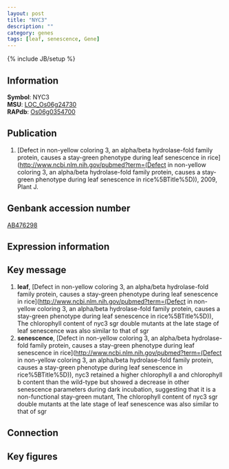 ```yaml
---
layout: post
title: "NYC3"
description: ""
category: genes
tags: [leaf, senescence, Gene]
---
```

{% include JB/setup %}

## Information
__Symbol__: NYC3  
__MSU__: [LOC_Os06g24730](http://rice.plantbiology.msu.edu/cgi-bin/ORF_infopage.cgi?orf=LOC_Os06g24730)  
__RAPdb__: [Os06g0354700](http://rapdb.dna.affrc.go.jp/viewer/gbrowse_details/irgsp1?name=Os06g0354700)  

## Publication
1. [Defect in non-yellow coloring 3, an alpha/beta hydrolase-fold family protein, causes a stay-green phenotype during leaf senescence in rice](http://www.ncbi.nlm.nih.gov/pubmed?term=(Defect in non-yellow coloring 3, an alpha/beta hydrolase-fold family protein, causes a stay-green phenotype during leaf senescence in rice%5BTitle%5D)), 2009, Plant J.

## Genbank accession number
[AB476298](http://www.ncbi.nlm.nih.gov/nuccore/AB476298)

## Expression information

## Key message
1. __leaf__, [Defect in non-yellow coloring 3, an alpha/beta hydrolase-fold family protein, causes a stay-green phenotype during leaf senescence in rice](http://www.ncbi.nlm.nih.gov/pubmed?term=(Defect in non-yellow coloring 3, an alpha/beta hydrolase-fold family protein, causes a stay-green phenotype during leaf senescence in rice%5BTitle%5D)),  The chlorophyll content of nyc3 sgr double mutants at the late stage of leaf senescence was also similar to that of sgr
2. __senescence__, [Defect in non-yellow coloring 3, an alpha/beta hydrolase-fold family protein, causes a stay-green phenotype during leaf senescence in rice](http://www.ncbi.nlm.nih.gov/pubmed?term=(Defect in non-yellow coloring 3, an alpha/beta hydrolase-fold family protein, causes a stay-green phenotype during leaf senescence in rice%5BTitle%5D)),  nyc3 retained a higher chlorophyll a and chlorophyll b content than the wild-type but showed a decrease in other senescence parameters during dark incubation, suggesting that it is a non-functional stay-green mutant, The chlorophyll content of nyc3 sgr double mutants at the late stage of leaf senescence was also similar to that of sgr

## Connection

## Key figures


